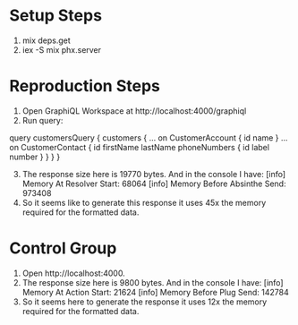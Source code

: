 # Setup Steps
1. mix deps.get
2. iex -S mix phx.server

# Reproduction Steps
1. Open GraphiQL Workspace at http://localhost:4000/graphiql
2. Run query: 

query customersQuery {
  customers {
    ... on CustomerAccount {
      id
      name
    }
    ... on CustomerContact {
      id
      firstName
      lastName
      phoneNumbers {
        id
        label
        number
      }
    }
  }
}

3. The response size here is 19770 bytes. And in the console I have:
	[info] Memory At Resolver Start: 68064
	[info] Memory Before Absinthe Send: 973408
4. So it seems like to generate this response it uses 45x the memory required for the formatted data. 

# Control Group

1. Open http://localhost:4000.
2. The response size here is 9800 bytes. And in the console I have:
	[info] Memory At Action Start: 21624
	[info] Memory Before Plug Send: 142784
3. So it seems here to generate the response it uses 12x the memory required for the formatted data.